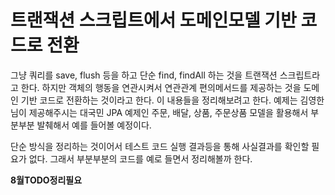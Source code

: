 # 트랜잭션 스크립트에서 도메인모델 기반 코드로 전환

그냥 쿼리를 save, flush 등을 하고 단순 find, findAll 하는 것을 트랜잭션 스크립트라고 한다. 하지만 객체의 행동을 연관시켜서 연관관계 편의메서드를 제공하는 것을 도메인 기반 코드로 전환하는 것이라고 한다. 이 내용들을 정리해보려고 한다. 예제는 김영한님이 제공해주시는 대국민 JPA 예제인 주문, 배달, 상품, 주문상품 모델을 활용해서 부분부분 발췌해서 예를 들어볼 예정이다.<br>

단순 방식을 정리하는 것이어서 테스트 코드 실행 결과등을 통해 사실결과를 확인할 필요가 없다. 그래서 부분부분의 코드를 예로 들면서 정리해볼까 한다.<br>

**8월TODO정리필요**<br>

